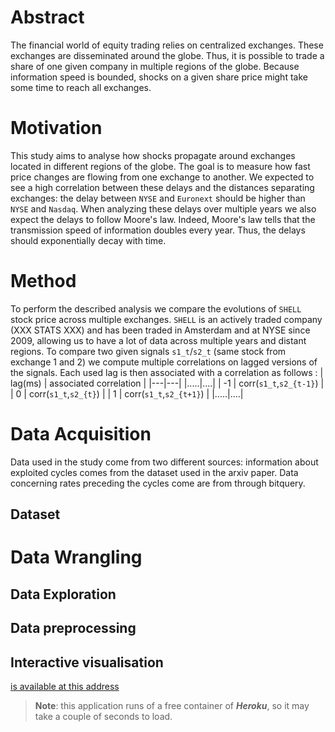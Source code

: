 # Abstract
The financial world of equity trading relies on centralized exchanges. These exchanges are disseminated around the globe. Thus, it is possible to trade a share of one given company in multiple regions of the globe. Because information speed is bounded, shocks on a given share price might take some time to reach all exchanges.

# Motivation

This study aims to analyse how shocks propagate around exchanges located in different regions of the globe. The goal is to measure how fast price changes are flowing from one exchange to another. We expected to see a high correlation between these delays and the distances separating exchanges: the delay between `NYSE` and `Euronext` should be higher than `NYSE` and `Nasdaq`. When analyzing these delays over multiple years we also expect the delays to follow Moore's law. Indeed, Moore's law tells that the transmission speed of information doubles every year. Thus, the delays should exponentially decay with time.

# Method
To perform the described analysis we compare the evolutions of `SHELL` stock price across multiple exchanges. `SHELL` is an actively traded company (XXX STATS XXX) and has been traded in Amsterdam and at NYSE since 2009, allowing us to have a lot of data across multiple years and distant regions. To compare two given signals `s1_t`/`s2_t` (same stock from exchange 1 and 2) we compute multiple correlations on lagged versions of the signals. Each used lag is then associated with a correlation as follows :
| lag(ms)  | associated correlation   |
|---|---|
|.....|....|
|  -1 |  corr(`s1_t`,`s2_{t-1}`) |
|  0 |  corr(`s1_t`,`s2_{t}`) |
|  1 |  corr(`s1_t`,`s2_{t+1}`) |
|.....|....|

# Data Acquisition

Data used in the study come from two different sources: information about exploited cycles comes from the dataset used in the arxiv paper. Data concerning rates preceding the cycles come are from through bitquery.

## Dataset 



# Data Wrangling 
## Data Exploration



## Data preprocessing


## Interactive visualisation 

[is available at this address](https://murmuring-garden-88123.herokuapp.com/)

> **Note**: this application runs of a free container of ***Heroku***, so it may take a couple of seconds to load.
